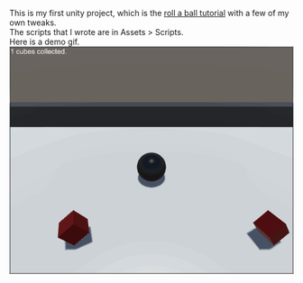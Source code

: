 This is my first unity project, which is the [roll a ball tutorial](https://unity3d.com/learn/tutorials/projects/roll-ball-tutorial) with a few of my own tweaks.  
The scripts that I wrote are in Assets > Scripts.  
Here is a demo gif.  
![alt tag](https://github.com/ZachariahGlover/projects/blob/master/personal/unity/balltest/balldemo.gif)
